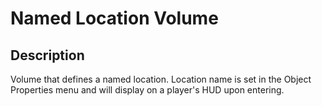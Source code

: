 # Named Location Volume

## Description

Volume that defines a named location. Location name is set in the Object Properties menu and will display on a player's HUD upon entering.
